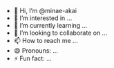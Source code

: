 - 👋 Hi, I’m @minae-akai
- 👀 I’m interested in ...
- 🌱 I’m currently learning ...
- 💞️ I’m looking to collaborate on ...
- 📫 How to reach me ...
- 😄 Pronouns: ...
- ⚡ Fun fact: ...

<!---
minae-akai/minae-akai is a ✨ special ✨ repository because its `README.md` (this file) appears on your GitHub profile.
You can click the Preview link to take a look at your changes.
--->
